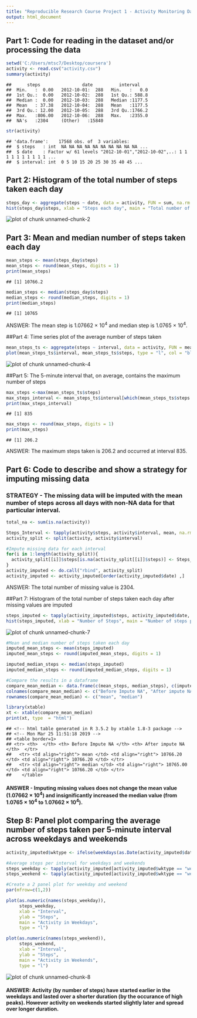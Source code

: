 ```yaml
---
title: "Reproducible Research Course Project 1 - Activity Monitoring Data"
output: html_document
---
```


## Part 1: Code for reading in the dataset and/or processing the data

```r
setwd('C:/Users/mtsc7/Desktop/coursera')
activity <- read.csv("activity.csv")
summary(activity)
```

```
##      steps                date          interval     
##  Min.   :  0.00   2012-10-01:  288   Min.   :   0.0  
##  1st Qu.:  0.00   2012-10-02:  288   1st Qu.: 588.8  
##  Median :  0.00   2012-10-03:  288   Median :1177.5  
##  Mean   : 37.38   2012-10-04:  288   Mean   :1177.5  
##  3rd Qu.: 12.00   2012-10-05:  288   3rd Qu.:1766.2  
##  Max.   :806.00   2012-10-06:  288   Max.   :2355.0  
##  NA's   :2304     (Other)   :15840
```

```r
str(activity)
```

```
## 'data.frame':	17568 obs. of  3 variables:
##  $ steps   : int  NA NA NA NA NA NA NA NA NA NA ...
##  $ date    : Factor w/ 61 levels "2012-10-01","2012-10-02",..: 1 1 1 1 1 1 1 1 1 1 ...
##  $ interval: int  0 5 10 15 20 25 30 35 40 45 ...
```


## Part 2: Histogram of the total number of steps taken each day

```r
steps_day <- aggregate(steps ~ date, data = activity, FUN = sum, na.rm = TRUE)
hist(steps_day$steps, xlab = "Steps each day", main = "Total number of steps taken each day", col = "blue")
```

![plot of chunk unnamed-chunk-2](figure/unnamed-chunk-2-1.png)


## Part 3: Mean and median number of steps taken each day

```r
mean_steps <- mean(steps_day$steps)
mean_steps <- round(mean_steps, digits = 1)
print(mean_steps)
```

```
## [1] 10766.2
```

```r
median_steps <- median(steps_day$steps)
median_steps <- round(median_steps, digits = 1)
print(median_steps)
```

```
## [1] 10765
```
ANSWER: The mean step is 1.07662 &times; 10<sup>4</sup> and median step is 1.0765 &times; 10<sup>4</sup>.


##Part 4: Time series plot of the average number of steps taken

```r
mean_steps_ts <- aggregate(steps ~ interval, data = activity, FUN = mean, na.rm = TRUE)
plot(mean_steps_ts$interval, mean_steps_ts$steps, type = "l", col = "blue", xlab = "Intervals", ylab = "Total steps per interval", main = "Number of steps per interval (averaged) (Exclude NA)")
```

![plot of chunk unnamed-chunk-4](figure/unnamed-chunk-4-1.png)


##Part 5: The 5-minute interval that, on average, contains the maximum number of steps

```r
max_steps <-max(mean_steps_ts$steps)
max_steps_interval <- mean_steps_ts$interval[which(mean_steps_ts$steps == max_steps)]
print(max_steps_interval)
```

```
## [1] 835
```

```r
max_steps <- round(max_steps, digits = 1)
print(max_steps)
```

```
## [1] 206.2
```
ANSWER: The maximum steps taken is 206.2 and occurred at interval 835.

## Part 6: Code to describe and show a strategy for imputing missing data
### STRATEGY - The missing data will be imputed with the mean number of steps across all days with non-NA data for that particular interval.

```r
total_na <- sum(is.na(activity))

Steps_Interval <- tapply(activity$steps, activity$interval, mean, na.rm = TRUE)
activity_split <- split(activity, activity$interval)

#Impute missing data for each interval
for(i in 1:length(activity_split)){
  activity_split[[i]]$steps[is.na(activity_split[[i]]$steps)] <- Steps_Interval[i]
}
activity_imputed <- do.call("rbind", activity_split)
activity_imputed <- activity_imputed[order(activity_imputed$date) ,]
```
ANSWER: The total number of missing value is 2304.


##Part 7: Histogram of the total number of steps taken each day after missing values are imputed

```r
steps_imputed <- tapply(activity_imputed$steps, activity_imputed$date, sum)
hist(steps_imputed, xlab = "Number of Steps", main = "Number of steps per Day (After Imputed)", col = "blue")
```

![plot of chunk unnamed-chunk-7](figure/unnamed-chunk-7-1.png)

```r
#Mean and median number of steps taken each day
imputed_mean_steps <- mean(steps_imputed)
imputed_mean_steps <- round(imputed_mean_steps, digits = 1)

imputed_median_steps <- median(steps_imputed)
imputed_median_steps <- round(imputed_median_steps, digits = 1)

#Compare the results in a dataframe
compare_mean_median <- data.frame(c(mean_steps, median_steps), c(imputed_mean_steps, imputed_median_steps))
colnames(compare_mean_median) <- c("Before Impute NA", "After impute NA")
rownames(compare_mean_median) <- c("mean", "median")

library(xtable)
xt <- xtable(compare_mean_median)
print(xt, type  = "html")
```

```
## <!-- html table generated in R 3.5.2 by xtable 1.8-3 package -->
## <!-- Mon Mar 25 11:51:18 2019 -->
## <table border=1>
## <tr> <th>  </th> <th> Before Impute NA </th> <th> After impute NA </th>  </tr>
##   <tr> <td align="right"> mean </td> <td align="right"> 10766.20 </td> <td align="right"> 10766.20 </td> </tr>
##   <tr> <td align="right"> median </td> <td align="right"> 10765.00 </td> <td align="right"> 10766.20 </td> </tr>
##    </table>
```
#### ANSWER - Imputing missing values does not change the mean value (1.07662 &times; 10<sup>4</sup>) and insignificantly increased the median value (from 1.0765 &times; 10<sup>4</sup> to 1.07662 &times; 10<sup>4</sup>).


## Step 8: Panel plot comparing the average number of steps taken per 5-minute interval across weekdays and weekends

```r
activity_imputed$wktype <- ifelse(weekdays(as.Date(activity_imputed$date)) == "Saturday" | weekdays(as.Date(activity_imputed$date)) == "Sunday", "weekend", "weekday")

#Average steps per interval for weekdays and weekends
steps_weekday <- tapply(activity_imputed[activity_imputed$wktype == "weekday" ,]$steps, activity_imputed[activity_imputed$wktype == "weekday" ,]$interval, mean, na.rm = TRUE)
steps_weekend <- tapply(activity_imputed[activity_imputed$wktype == "weekend" ,]$steps, activity_imputed[activity_imputed$wktype == "weekend" ,]$interval, mean, na.rm = TRUE)

#Create a 2 panel plot for weekday and weekend
par(mfrow=c(1,2))

plot(as.numeric(names(steps_weekday)), 
     steps_weekday, 
     xlab = "Interval", 
     ylab = "Steps", 
     main = "Activity in Weekdays", 
     type = "l")

plot(as.numeric(names(steps_weekend)), 
     steps_weekend, 
     xlab = "Interval", 
     ylab = "Steps", 
     main = "Activity in Weekends", 
     type = "l")
```

![plot of chunk unnamed-chunk-8](figure/unnamed-chunk-8-1.png)

#### ANSWER: Activity (by number of steps) have started earlier in the weekdays and lasted over a shorter duration (by the occurance of  high peaks). However activity on weekends started slightly later and spread over longer duration.
